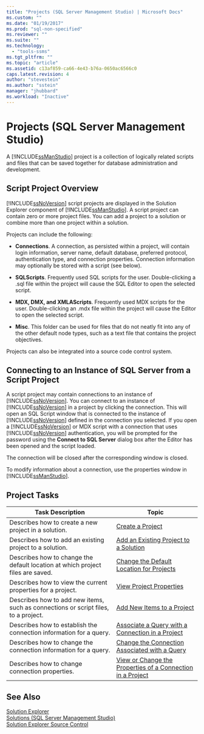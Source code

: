 ```yaml
---
title: "Projects (SQL Server Management Studio) | Microsoft Docs"
ms.custom: ""
ms.date: "01/19/2017"
ms.prod: "sql-non-specified"
ms.reviewer: ""
ms.suite: ""
ms.technology: 
  - "tools-ssms"
ms.tgt_pltfrm: ""
ms.topic: "article"
ms.assetid: c13af859-ca66-4e43-b76a-0650ac6566c0
caps.latest.revision: 4
author: "stevestein"
ms.author: "sstein"
manager: "jhubbard"
ms.workload: "Inactive"
---
```

# Projects (SQL Server Management Studio)
A [!INCLUDE[ssManStudio](../../includes/ssmanstudio_md.md)] project is a collection of logically related scripts and files that can be saved together for database administration and development.  
  
## Script Project Overview  
[!INCLUDE[ssNoVersion](../../includes/ssnoversion_md.md)] script projects are displayed in the Solution Explorer component of [!INCLUDE[ssManStudio](../../includes/ssmanstudio_md.md)]. A script project can contain zero or more project files. You can add a project to a solution or combine more than one project within a solution.  
  
Projects can include the following:  
  
-   **Connections**. A connection, as persisted within a project, will contain login information, server name, default database, preferred protocol, authentication type, and connection properties. Connection information may optionally be stored with a script (see below).  
  
-   **SQLScripts**. Frequently used SQL scripts for the user. Double-clicking a .sql file within the project will cause the SQL Editor to open the selected script.  
  
-   **MDX, DMX, and XMLAScripts**. Frequently used MDX scripts for the user. Double-clicking an .mdx file within the project will cause the Editor to open the selected script.  
  
-   **Misc**. This folder can be used for files that do not neatly fit into any of the other default node types, such as a text file that contains the project objectives.  
  
Projects can also be integrated into a source code control system.  
  
## Connecting to an Instance of SQL Server from a Script Project  
A script project may contain connections to an instance of [!INCLUDE[ssNoVersion](../../includes/ssnoversion_md.md)]. You can connect to an instance of [!INCLUDE[ssNoVersion](../../includes/ssnoversion_md.md)] in a project by clicking the connection. This will open an SQL Script window that is connected to the instance of [!INCLUDE[ssNoVersion](../../includes/ssnoversion_md.md)] defined in the connection you selected. If you open a [!INCLUDE[ssNoVersion](../../includes/ssnoversion_md.md)] or MDX script with a connection that uses [!INCLUDE[ssNoVersion](../../includes/ssnoversion_md.md)] authentication, you will be prompted for the password using the **Connect to SQL Server** dialog box after the Editor has been opened and the script loaded.  
  
The connection will be closed after the corresponding window is closed.  
  
To modify information about a connection, use the properties window in [!INCLUDE[ssManStudio](../../includes/ssmanstudio_md.md)].  
  
## Project Tasks  
  
|Task Description|Topic|  
|--------------------|---------|  
|Describes how to create a new project in a solution.|[Create a Project](../../ssms/solution/create-a-project.md)|  
|Describes how to add an existing project to a solution.|[Add an Existing Project to a Solution](../../ssms/solution/add-an-existing-project-to-a-solution.md)|  
|Describes how to change the default location at which project files are saved.|[Change the Default Location for Projects](../../ssms/solution/change-the-default-location-for-projects.md)|  
|Describes how to view the current properties for a project.|[View Project Properties](../../ssms/solution/view-project-properties.md)|  
|Describes how to add new items, such as connections or script files, to a project.|[Add New Items to a Project](../../ssms/solution/add-new-items-to-a-project.md)|  
|Describes how to establish the connection information for a query.|[Associate a Query with a Connection in a Project](../../ssms/solution/associate-a-query-with-a-connection-in-a-project.md)|  
|Describes how to change the connection information for a query.|[Change the Connection Associated with a Query](../../ssms/solution/change-the-connection-associated-with-a-query.md)|  
|Describes how to change connection properties.|[View or Change the Properties of a Connection in a Project](../../ssms/solution/view-or-change-the-properties-of-a-connection-in-a-project.md)|  
  
## See Also  
[Solution Explorer](../../ssms/solution/solution-explorer.md)  
[Solutions &#40;SQL Server Management Studio&#41;](../../ssms/solution/solutions-sql-server-management-studio.md)  
[Solution Explorer Source Control](https://msdn.microsoft.com/en-us/library/ms173879.aspx)  
  
